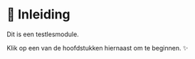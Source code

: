 # :green_book: Inleiding

Dit is een testlesmodule.

Klik op een van de hoofdstukken hiernaast om te beginnen. :sparkles:
